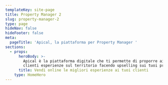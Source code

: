 ```yaml
---
templateKey: site-page
title: Property Manager 2
slug: property-manager-2
type: page
hideNav: false
hideFooter: false
meta:
  pageTitle: 'Apical, la piattaforma per Property Manager '
sections:
  - props:
      heroBody: >-
        Apical è la piattaforma digitale che ti permette di proporre ai tuoi
        clienti esperienze sul territorio facendo upselling sui tuoi prodotti
      title: Vendi online le migliori esperienze ai tuoi clienti
    type: HomeHero
---
```



